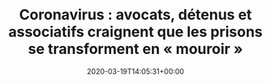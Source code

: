 ---
isIndex: false
title: "Coronavirus : avocats, détenus et associatifs craignent que les prisons se transforment en « mouroir »"
date: 2020-03-19T14:05:31+00:00
concerned:
  - morgane-le-hir
press:
  title: BFM
  url: https://www.bfmtv.com/police-justice/coronavirus-avocats-detenus-et-associatifs-craignent-que-les-prisons-se-transforment-en-mouroir-1878212.html
---